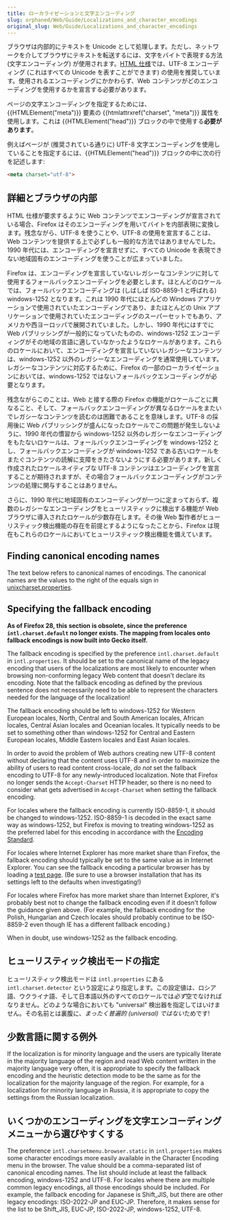 ```yaml
---
title: ローカライゼーションと文字エンコーディング
slug: orphaned/Web/Guide/Localizations_and_character_encodings
original_slug: Web/Guide/Localizations_and_character_encodings
---
```

ブラウザは内部的にテキストを Unicode として処理します。ただし、ネットワークを介してブラウザにテキストを転送するには、文字をバイトで表現する方法 (文字エンコーディング) が使用されます。[HTML 仕様](http://www.whatwg.org/specs/web-apps/current-work/multipage/semantics.html#charset)では、UTF-8 エンコーディング (これはすべての Unicode を表すことができます) の使用を推奨しています。使用されるエンコーディングにかかわらず、Web コンテンツがどのエンコーディングを使用するかを宣言する必要があります。

ページの文字エンコーディングを指定するためには、{{HTMLElement("meta")}} 要素の {{htmlattrxref("charset", "meta")}} 属性を使用します。これは {{HTMLElement("head")}} ブロックの中で使用する**必要があります**。

例えばページが (推奨されている通りに) UTF-8 文字エンコーディングを使用していることを指定するには、{{HTMLElement("head")}} ブロックの中に次の行を記述します:

```html
<meta charset="utf-8">
```

## 詳細とブラウザの内部

HTML 仕様が要求するように Web コンテンツでエンコーディングが宣言されている場合、Firefox はそのエンコーディングを用いてバイトを内部表現に変換します。残念ながら、UTF-8 を使うことや、UTF-8 の使用を宣言することは、Web コンテンツを提供する上で必ずしも一般的な方法ではありませんでした。1990 年代には、エンコーディングを宣言せずに、すべての Unicode を表現できない地域固有のエンコーディングを使うことが広まっていました。

Firefox は、エンコーディングを宣言していないレガシーなコンテンツに対して使用するフォールバックエンコーディングを必要とします。ほとんどのロケールでは、フォールバックエンコーディングは (しばしば ISO-8859-1 と呼ばれる) windows-1252 となります。これは 1990 年代にほとんどの Windows アプリケーションで使用されていたエンコーディングであり、またほとんどの Unix アプリケーションで使用されていたエンコーディングのスーパーセットでもあり、アメリカや西ヨーロッパで展開されていました。しかし、1990 年代にはすでに Web パブリッシングが一般的になっていたものの、windows-1252 エンコーディングがその地域の言語に適していなかったようなロケールがあります。これらのロケールにおいて、エンコーディングを宣言していないレガシーなコンテンツは、windows-1252 以外のレガシーなエンコーディングを通常使用しています。レガシーなコンテンツに対応するために、Firefox の一部のローカライゼーションにおいては、windows-1252 ではないフォールバックエンコーディングが必要となります。

残念ながらこのことは、Web と接する際の Firefox の機能がロケールごとに異なること、そして、フォールバックエンコーディングが異なるロケールをまたいでレガシーなコンテンツを読むのは困難であることを意味します。UTF-8 の採用後に Web パブリッシングが盛んになったロケールでこの問題が発生しないように、1990 年代の慣習から windows-1252 以外のレガシーなエンコーディングをもたないロケールは、フォールバックエンコーディングを windows-1252 とし、フォールバックエンコーディングが windows-1252 である古いロケールをまたぐコンテンツの読解に支障をきたさないようにする必要があります。新しく作成されたロケールネイティブな UTF-8 コンテンツはエンコーディングを宣言することが期待されますが、その場合フォールバックエンコーディングがコンテンツの処理に関与することはありません。

さらに、1990 年代に地域固有のエンコーディングが一つに定まっておらず、複数のレガシーなエンコーディングをヒューリスティックに検出する機能が Web ブラウザに導入されたロケールが少数存在します。その後 Web 製作者がヒューリスティック検出機能の存在を前提とするようになったことから、Firefox は現在もこれらのロケールにおいてヒューリスティック検出機能を備えています。

## Finding canonical encoding names

The text below refers to canonical names of encodings. The canonical names are the values to the right of the equals sign in [unixcharset.properties](https://mxr.mozilla.org/mozilla-central/source/intl/locale/unix/unixcharset.properties).

## Specifying the fallback encoding

**As of Firefox 28, this section is obsolete, since the preference `intl.charset.default` no longer exists. The mapping from locales onto fallback encodings is now built into Gecko itself.**

The fallback encoding is specified by the preference `intl.charset.default` in `intl.properties`. It should be set to the canonical name of the legacy encoding that users of the localizations are most likely to encounter when browsing non-conforming legacy Web content that doesn't declare its encoding. Note that the fallback encoding as defined by the previous sentence does not necessarily need to be able to represent the characters needed for the language of the localization!

The fallback encoding should be left to windows-1252 for Western European locales, North, Central and South American locales, African locales, Central Asian locales and Oceanian locales. It typically needs to be set to something other than windows-1252 for Central and Eastern European locales, Middle Eastern locales and East Asian locales.

In order to avoid the problem of Web authors creating new UTF-8 content without declaring that the content uses UTF-8 and in order to maximize the ability of users to read content cross-locale, _do not_ set the fallback encoding to UTF-8 for any newly-introduced localization. Note that Firefox no longer sends the `Accept-Charset` HTTP header, so there is no need to consider what gets advertised in `Accept-Charset` when setting the fallback encoding.

For locales where the fallback encoding is currently ISO-8859-1, it should be changed to windows-1252. ISO-8859-1 is decoded in the exact same way as windows-1252, but Firefox is moving to treating windows-1252 as the preferred label for this encoding in accordance with the [Encoding Standard](http://encoding.spec.whatwg.org/).

For locales where Internet Explorer has more market share than Firefox, the fallback encoding should typically be set to the same value as in Internet Explorer. You can see the fallback encoding a particular browser has by loading a [test page](http://hsivonen.iki.fi/test/moz/check-charset.htm). (Be sure to use a browser installation that has its settings left to the defaults when investigating!)

For locales where Firefox has more market share than Internet Explorer, it's probably best not to change the fallback encoding even if it doesn't follow the guidance given above. (For example, the fallback encoding for the Polish, Hungarian and Czech locales should probably continue to be ISO-8859-2 even though IE has a different fallback encoding.)

When in doubt, use windows-1252 as the fallback encoding.

## ヒューリスティック検出モードの指定

ヒューリスティック検出モードは `intl.properties` にある `intl.charset.detector` という設定により指定します。この設定値は、ロシア語、ウクライナ語、そして日本語以外のすべてのロケールでは*必ず*空でなければなりません。どのような場合においても "universal" 検出器を指定してはいけません。その名前とは裏腹に、*まったく普遍的 (universal) ではない*ためです!

## 少数言語に関する例外

If the localization is for minority language and the users are typically literate in the majority language of the region and read Web content written in the majority language very often, it is appropriate to specify the fallback encoding and the heuristic detection mode to be the same as for the localization for the majority language of the region. For example, for a localization for minority language in Russia, it is appropriate to copy the settings from the Russian localization.

## いくつかのエンコーディングを文字エンコーディングメニューから選びやすくする

The preference `intl.charsetmenu.browser.static` in `intl.properties` makes some character encodings more easily available in the Character Encoding menu in the browser. The value should be a comma-separated list of canonical encoding names. The list should include at least the fallback encoding, windows-1252 and UTF-8. For locales where there are multiple common legacy encodings, all those encodings should be included. For example, the fallback encoding for Japanese is Shift_JIS, but there are other legacy encodings: ISO-2022-JP and EUC-JP. Therefore, it makes sense for the list to be Shift_JIS, EUC-JP, ISO-2022-JP, windows-1252, UTF-8.
